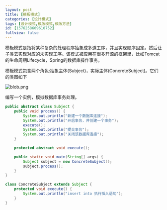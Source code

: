 ```yaml
---
layout: post
title: [模板模式]
categories: [设计模式]
tags: [设计模式,模版模式,模版方法]
id: [1576258609610752]
fullview: false
---
```

模板模式是指将某种复杂的处理程序抽象成多道工序，并且实现顺序固定。然后让子类去实现对应的未实现工序。该模式被应用在很多开源的框架里，比如Tomcat的生命周期Lifecycle，Spring的数据库操作事务。

模板模式包含两个角色:抽象主体(Subject)，实际主体(ConcreteSubject)。它们的类图如下

![blob.png](http://file.ctosb.com/upload/image/20170708/1499528725358003375.png "1499528725358003375.png")

编写一个实例，模拟数据库事务处理。

```java
public abstract class Subject {
	public void process() {
		System.out.println("新建一个数据库连接");
		System.out.println("开启事务，并创建一个事务");
		execute();
		System.out.println("提交事务");
		System.out.println("关闭该数据库连接");
	}

	protected abstract void execute();

	public static void main(String[] args) {
		Subject subject = new ConcreteSubject();
		subject.process();
	}
}

class ConcreteSubject extends Subject {
	protected void execute() {
		System.out.println("insert into 执行插入语句");
	}
}
```


